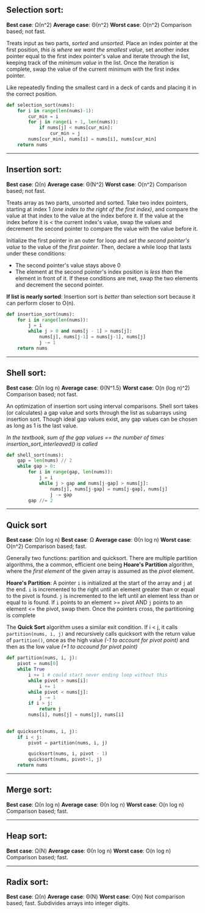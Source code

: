 ## Selection sort:
**Best case**: Ω(n^2)
**Average case**: Θ(n^2)
**Worst case**: O(n^2)
Comparison based; not fast.


Treats input as two parts, *sorted* and *unsorted*. Place an index pointer at the first position, *this is where we want the smallest value*, set another index pointer equal to the first index pointer's value and iterate through the list, keeping track of the *minimum value* in the list. Once the iteration is complete, swap the value of the current minimum with the first index pointer. 

Like repeatedly finding the smallest card in a deck of cards and placing it in the correct position. 

```python
def selection_sort(nums):
    for i in range(len(nums)-1):
        cur_min = i
        for j in range(i + 1, len(nums)):
            if nums[j] < nums[cur_min]:
                cur_min = j
        nums[cur_min], nums[i] = nums[i], nums[cur_min]
    return nums
```
---

## Insertion sort: 
**Best case**: Ω(n)
**Average case**: Θ(N^2)
**Worst case**: O(n^2)
Comparison based; not fast.

Treats array as two parts, unsorted and sorted. Take two index pointers, starting at index 1 *(one index to the right of the first index)*, and compare the value at that index to the value at the index before it. If the value at the index before it is < the current index's value, swap the values and decrement the second pointer to compare the value with the value before it.

Initialize the first pointer in an outer for loop and *set the second pointer's value* to the value of the *first pointer*. Then, declare a while loop that lasts under these conditions: 
- The second pointer's value stays above 0
- The element at the second pointer's index position is *less than* the element in front of it.
If these conditions are met, swap the two elements and decrement the second pointer.

**If list is nearly sorted**: Insertion sort is *better* than selection sort because it can perform closer to O(n). 


```python
def insertion_sort(nums):
    for i in range(len(nums)):
        j = i
        while j > 0 and nums[j - 1] > nums[j]:
            nums[j], nums[j-1] = nums[j-1], nums[j]
            j -= 1
    return nums
```

---

## Shell sort: 
**Best case**: Ω(n log n)
**Average case**: Θ(N^1.5)
**Worst case**: O(n (log n)^2)
Comparison based; not fast.

An optimization of insertion sort using interval comparisons. Shell sort takes (or calculates) a gap value and sorts through the list as subarrays using insertion sort. Though ideal gap values exist, any gap values can be chosen as long as 1 is the last value.

*In the textbook, sum of the gap values == the number of times insertion_sort_interleaved() is called*

```python
def shell_sort(nums):
    gap = len(nums) // 2
    while gap > 0:
        for i in range(gap, len(nums)):
            j = i
            while j > gap and nums[j-gap] > nums[j]:
                nums[j], nums[j-gap] = nums[j-gap], nums[j]
                j -= gap
        gap //= 2
```
---

## Quick sort 
**Best case**: Ω(n log n)
**Best case**: Ω
**Average case**: Θ(n log n)
**Worst case**: O(n^2)
Comparison based; fast.

Generally two functions: partition and quicksort. There are multiple partition algorithms, the a common, efficient one being **Hoare's Partition** algorithm, where the *first element* of the given array is assumed as the *pivot* element. 

**Hoare's Partition**: A pointer `i` is initialized at the start of the array and `j` at the end. `i` is incremented to the right until an element greater than or equal to the pivot is found. `j` is incremented to the left until an element less than or equal to is found. If `i` points to an element >= pivot AND `j` points to an element <= the pivot, swap them. Once the pointers cross, the partitioning is complete

The **Quick Sort** algorithm uses a similar exit condition. If i < j, it calls `partition(nums, i, j)` and recursively calls quicksort with the return value of `partition()`, once as the high value *(-1 to account for pivot point)* and then as the low value *(+1 to accound for pivot point)*

```python
def partition(nums, i, j):
    pivot = nums[0]
    while True
        i += 1 # could start never ending loop without this
        while pivot > nums[i]:
            i += 1
        while pivot < nums[j]:
            j -= 1
        if i > j:
            return j
        nums[i], nums[j] = nums[j], nums[i]
    
```

```python
def quicksort(nums, i, j):
    if i < j:
        pivot = partition(nums, i, j)

        quicksort(nums, i, pivot - 1)
        quicksort(nums, pivot+1, j)
    return nums
```
---

## Merge sort: 
**Best case**: Ω(n log n)
**Average case**: Θ(n log n)
**Worst case**: O(n log n)
Comparison based; fast.

---

## Heap sort: 
**Best case**: Ω(N)
**Average case**: Θ(n log n)
**Worst case**: O(n log n)
Comparison based; fast.

---

## Radix sort:
**Best case**: Ω(n)
**Average case**: Θ(N)
**Worst case**: O(n)
Not comparison based; fast. Subdivides arrays into integer digits. 